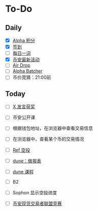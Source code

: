 # To-Do

## Daily

- [x] [Alpha 积分](https://www.binance.com/zh-CN/alpha/bsc/0xc71b5f631354be6853efe9c3ab6b9590f8302e81)
- [x] [签到](https://www.binance.com/zh-CN/rewards-hub)
- [ ] [每日一词](https://www.binance.com/zh-CN/activity/word-of-the-day/G1131817886150914048)
- [x] [币安最新活动](https://www.binance.com/zh-CN/support/announcement/list/93)
- [ ] [Air Drop](https://airdrops.io/)
- [ ] [Alpha Batcher](https://www.binance.com/zh-CN/square/profile/alphabatcher)
- [ ] 币价竞猜：21:00前

## Today

- [ ] [X 发言获奖](https://www.mantrachain.io/resources/announcements/mantra-x-kaito)
- [ ] 币安公开课
- [ ] 根据钱包地址，在浏览器中查看交易信息
- [ ] 在浏览器中，查看某个币的交易情况
- [ ] [Ref 空投](https://medium.com/iost/airdrop-announcement-for-supported-exchanges-f15a57e59929)
- [ ] [dune：做报表](https://dune.com/home)
- [ ] [dune 课程](https://www.youtube.com/playlist?list=PLK3b5d4iK10ext4v-GBySekaA8-GP8quD)
- [ ] B2
- [ ] Sophon 显示空投进度
- [ ] [币安现货交易者联盟竞赛](https://www.binance.com/zh-CN/support/announcement/detail/42fff57918a3409db989bef3e4d3e6e7)

